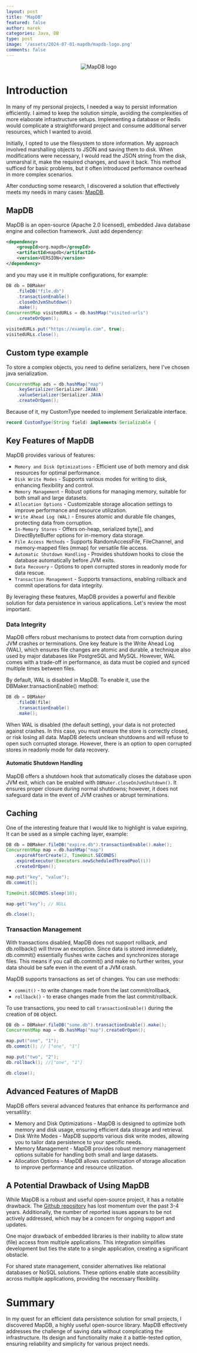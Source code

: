 ```yaml
---
layout: post
title: "MapDB"
featured: false
author: marek
categories: Java, DB
type: post
image: '/assets/2024-07-01-mapdb/mapdb-logo.png'
comments: false
---
```


<figure style="display: block; margin:0 auto; text-align:center;">
  <img src="/assets/2024-07-01-mapdb/mapdb-logo.png" alt="MapDB logo" />
</figure>

# Introduction

In many of my personal projects, I needed a way to persist information efficiently. 
I aimed to keep the solution simple, avoiding the complexities of more elaborate infrastructure setups.
Implementing a database or Redis would complicate a straightforward project and consume additional server resources, 
which I wanted to avoid.

Initially, I opted to use the filesystem to store information. 
My approach involved marshalling objects to JSON and saving them to disk. When modifications were necessary, 
I would read the JSON string from the disk, unmarshal it, make the required changes, and save it back. 
This method sufficed for basic problems, but it often introduced performance overhead in more complex scenarios.

After conducting some research, I discovered a solution that effectively meets my needs
in many cases: [MapDB](https://mapdb.org/).

## MapDB
MapDB is an open-source (Apache 2.0 licensed), embedded Java database engine and collection framework.
Just add dependency:
```xml
<dependency>
    <groupId>org.mapdb</groupId>
    <artifactId>mapdb</artifactId>
    <version>VERSION</version>
</dependency>
```
and you may use it in multiple configurations, for example:
```java
DB db = DBMaker
    .fileDB("file.db")
    .transactionEnable()
    .closeOnJvmShutdown()
    .make();
ConcurrentMap visitedURLs = db.hashMap("visited-urls")
    .createOrOpen();

visitedURLs.put("https://example.com", true);
visitedURLs.close();
```

## Custom type example
To store a complex objects, you need to define serializers, 
here I've chosen java serialization.

```java
ConcurrentMap ads = db.hashMap("map")
    .keySerializer(Serializer.JAVA)
    .valueSerializer(Serializer.JAVA)
    .createOrOpen();
```
Because of it, my CustomType needed to implement Serializable interface.

```java
record CustomType(String field) implements Serializable {
```

## Key Features of MapDB

MapDB provides various of features: 
* `Memory and Disk Optimizations` - Efficient use of both memory and disk resources for optimal performance.
* `Disk Write Modes` - Supports various modes for writing to disk, enhancing flexibility and control.
* `Memory Management` - Robust options for managing memory, suitable for both small and large datasets.
* `Allocation Options` - Customizable storage allocation settings to improve performance and resource utilization.
* `Write Ahead Log (WAL)` - Ensures atomic and durable file changes, protecting data from corruption.
* `In-Memory Stores`  - Offers on-heap, serialized byte[], and DirectByteBuffer options for in-memory data storage.
* `File Access Methods` - Supports RandomAccessFile, FileChannel, and memory-mapped files (mmap) for versatile file access.
* `Automatic Shutdown Handling` - Provides shutdown hooks to close the database automatically before JVM exits.
* `Data Recovery` - Options to open corrupted stores in readonly mode for data rescue.
* `Transaction Management` - Supports transactions, enabling rollback and commit operations for data integrity.

By leveraging these features, MapDB provides a powerful and flexible solution for data persistence in various applications.
Let's review the most important.

### Data Integrity
MapDB offers robust mechanisms to protect data from corruption during JVM crashes or terminations.
One key feature is the Write Ahead Log (WAL), which ensures file changes are atomic and durable, 
a technique also used by major databases like PostgreSQL and MySQL. 
However, WAL comes with a trade-off in performance, as data must be copied and synced multiple times between files.

By default, WAL is disabled in MapDB. To enable it, use the DBMaker.transactionEnable() method:

```Java
DB db = DBMaker
    .fileDB(file)
    .transactionEnable()
    .make();
```

When WAL is disabled (the default setting), your data is not protected against crashes. 
In this case, you must ensure the store is correctly closed, or risk losing all data. 
MapDB detects unclean shutdowns and will refuse to open such corrupted storage. 
However, there is an option to open corrupted stores in readonly mode for data recovery.

#### Automatic Shutdown Handling

MapDB offers a shutdown hook that automatically closes the database upon JVM exit,
which can be enabled with `DBMaker.closeOnJvmShutdown()`. It ensures proper closure during normal shutdowns; 
however, it does not safeguard data in the event of JVM crashes or abrupt terminations.

## Caching 
One of the interesting feature that I would like to highlight is value expiring. 
It can be used as a simple caching layer, example: 

```java
DB db = DBMaker.fileDB("expire.db").transactionEnable().make();
ConcurrentMap map = db.hashMap("map")
   .expireAfterCreate(2, TimeUnit.SECONDS)
   .expireExecutor(Executors.newScheduledThreadPool(1))
   .createOrOpen();

map.put("key", "value");
db.commit();

TimeUnit.SECONDS.sleep(10);

map.get("key"); // NULL

db.close();
```

### Transaction Management

With transactions disabled, MapDB does not support rollback, and db.rollback() will throw an exception. 
Since data is stored immediately, db.commit() essentially flushes write caches and synchronizes storage files.
This means if you call db.commit() and make no further writes, 
your data should be safe even in the event of a JVM crash.

MapDB supports transactions as set of changes. You can use methods:
* `commit()` - to write changes made from the last commit/rollback,
* `rollback()` - to erase changes made from the last commit/rollback.

To use transactions, you need to call `transactionEnable()` during the creation of `DB` object.

```java
DB db = DBMaker.fileDB("some.db").transactionEnable().make();
ConcurrentMap map = db.hashMap("map").createOrOpen();

map.put("one", "1");
db.commit(); // ["one", "1"]

map.put("two", "2");
db.rollback(); //["one", "1"]

db.close();
```

## Advanced Features of MapDB

MapDB offers several advanced features that enhance its performance and versatility:
* Memory and Disk Optimizations - MapDB is designed to optimize both memory and disk usage, 
ensuring efficient data storage and retrieval.
* Disk Write Modes - MapDB supports various disk write modes, allowing you to tailor data persistence to your specific needs.
* Memory Management - MapDB provides robust memory management options suitable for handling both small and large datasets.
* Allocation Options - MapDB allows customization of storage allocation to improve performance and resource utilization.

## A Potential Drawback of Using MapDB
While MapDB is a robust and useful open-source project, it has a notable drawback. 
The [Github repository](https://github.com/jankotek/mapdb) has lost momentum over the past 3-4 years. 
Additionally, the number of reported issues appears to be not actively addressed, 
which may be a concern for ongoing support and updates.

One major drawback of embedded libraries is their inability to allow state (file) access from multiple applications.
This integration simplifies development but ties the state to a single application, creating a significant obstacle.

For shared state management, consider alternatives like relational databases or NoSQL solutions.
These options enable state accessibility across multiple applications, providing the necessary flexibility.

# Summary 
In my quest for an efficient data persistence solution for small projects, 
I discovered MapDB, a highly useful open-source library. 
MapDB effectively addresses the challenge of saving data without complicating the infrastructure.
Its design and functionality make it a battle-tested option, 
ensuring reliability and simplicity for various project needs.
